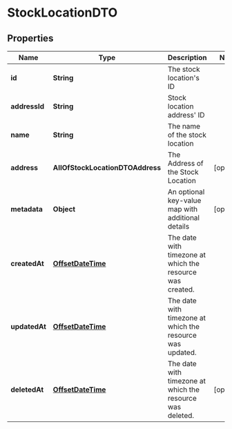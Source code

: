 # StockLocationDTO

## Properties
Name | Type | Description | Notes
------------ | ------------- | ------------- | -------------
**id** | **String** | The stock location&#x27;s ID | 
**addressId** | **String** | Stock location address&#x27; ID | 
**name** | **String** | The name of the stock location | 
**address** | **AllOfStockLocationDTOAddress** | The Address of the Stock Location |  [optional]
**metadata** | **Object** | An optional key-value map with additional details |  [optional]
**createdAt** | [**OffsetDateTime**](OffsetDateTime.md) | The date with timezone at which the resource was created. | 
**updatedAt** | [**OffsetDateTime**](OffsetDateTime.md) | The date with timezone at which the resource was updated. | 
**deletedAt** | [**OffsetDateTime**](OffsetDateTime.md) | The date with timezone at which the resource was deleted. |  [optional]
